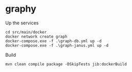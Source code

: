 # graphy

Up the services

    cd src/main/docker
    docker network create graph
    docker-compose.exe -f .\graph-db.yml up -d
    docker-compose.exe -f .\graph-janus.yml up -d

Build

    mvn clean compile package -DSkipTests jib:dockerBuild
    
